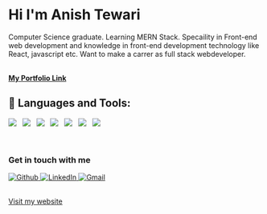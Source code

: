 <h1 align="left">Hi  I'm Anish Tewari</h1>

Computer Science graduate. Learning MERN Stack. Specaility in Front-end web development and knowledge in front-end development technology like React, javascript etc. Want to make a carrer as full stack webdeveloper.
<br/>
<br/>


<a href="https://anishtiwari09.github.io/PortFolioProject/" target="_blank">
    <b>My Portfolio Link</b>
</a>
<br />


## 🚀 Languages and Tools:

<p>
    <img src="https://img.shields.io/badge/JavaScript-F7DF1E?style=for-the-badge&logo=javascript&logoColor=black" />&nbsp;&nbsp;
    <img src="https://img.shields.io/badge/ReactJS-20232A?style=for-the-badge&logo=react&logoColor=61DAFB" />&nbsp;&nbsp;
    <img src="https://img.shields.io/badge/Redux-000000?style=for-the-badge&logo=nextdotjs&logoColor=white" />&nbsp;&nbsp;
    <img src="https://img.shields.io/badge/HTML5%20-%23e34f26.svg?&style=for-the-badge&logo=html5&logoColor=white" />&nbsp;&nbsp;
    <img src="https://img.shields.io/badge/CSS3-1572B6?&style=for-the-badge&logo=css3&logoColor=white" />&nbsp;&nbsp;
    <img src="https://img.shields.io/badge/python%20-%23e34f26.svg?&style=for-the-badge&logo=python&logoColor=yellow" />&nbsp;&nbsp;
    <img src="https://img.shields.io/badge/C-0000ff?style=for-the-badge">
    
</p>
<br/>




<h3>Get in touch with me</h3>
<p>
    <a href="https://github.com/anishtiwari09" target="_open">
        <img alt="Github" src="https://img.shields.io/badge/GitHub-%2312100E.svg?&style=for-the-badge&logo=Github&logoColor=white" />
    </a> 
    <a href="https://www.linkedin.com/in/anish-tewari-5a5050215/" target="_open">
        <img alt="LinkedIn" src="https://img.shields.io/badge/linkedin-%230077B5.svg?&style=for-the-badge&logo=linkedin&logoColor=white" />
    </a> 
    <a href="tewarianish09@gmail.com" target="_open">
        <img alt="Gmail" src="https://img.shields.io/badge/Gmail-D14836?style=for-the-badge&logo=gmail&logoColor=white" />
    </a>
</p>
<br />
<a href="https://anishtiwari09.github.io/PortFolioProject/" target="_blank">
    Visit my website
</a>
